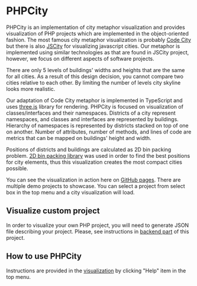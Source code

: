 # PHPCity

PHPCity is an implementation of city metaphor visualization and provides visualization of PHP projects
which are implemented in the object-oriented fashion. The most famous city metaphor visualization
is probably [Code City](http://wettel.github.io/codecity.html) but there is also [JSCity](https://github.com/aserg-ufmg/JSCity) for visualizing javascript cities.
Our metaphor is implemented using similar technologies as that are found in JSCity project,
however, we focus on different aspects of software projects.

There are only 5 levels of buildings' widths and heights that are the same for all cities. As a result of this
design decision, you cannot compare two cities relative to each other. By limiting the number of levels
city skyline looks more realistic.

Our adaptation of Code City metaphor is implemented in TypeScript and uses [three.js](http://threejs.org/) library for rendering.
PHPCity is focused on visualization of classes/interfaces and their namespaces. Districts of a city represent namespaces,
and classes and interfaces are represented by buildings. Hierarchy of namespaces is represented by districts
stacked on top of one on another. Number of attributes, number of methods, and lines of code are metrics that can be
mapped on buildings' height and width.

Positions of districts and buildings are calculated as 2D bin packing problem. [2D bin packing library](https://github.com/jakesgordon/bin-packing)
was used in order to find the best positions for city elements, thus this visualization creates the most
compact cities possible.

You can see the visualization in action here on [GitHub pages](https://adrianhuna.github.io/PHPCity).
There are multiple demo projects to showcase. You can select a project from select box in the top menu and a city
visualization will load.

## Visualize custom project
<a name="visualize-custom-project"></a>In order to visualize your own PHP project, you will need to generate JSON file describing your project. Please,
see instructions in [backend part](https://github.com/adrianhuna/PHPCity/backend) of this project.

## How to use PHPCity
Instructions are provided in the [visualization](https://adrianhuna.github.io/PHPCity) by clicking "Help" item in the top menu.
